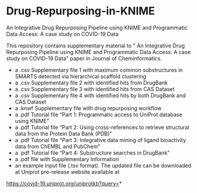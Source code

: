 # Drug-Repurposing-in-KNIME
An Integrative Drug Repurposing Pipeline using KNIME and Programmatic Data Access: A case study on COVID-19 Data

This repository contains supplementary material to "
An Integrative Drug Repurposing Pipeline using KNIME and Programmatic Data Access: A case study on COVID-19 Data" 
paper in Journal of Cheminformatics. 


- a .csv Supplementary file 1 with maximum common substructures in SMARTS detected via hierarchical scaffold clustering
- a .csv Supplementary file 2 with identified hits from DrugBank 
- a .csv Supplementary file 3 with identified hits from CAS Dataset
- a .csv  Supplementary file 4 with identified hits by both DrugBank and CAS Dataset
- a .knwf Supplementary file with drug repurposing workflow
- a .pdf Tutorial file “Part 1: Programmatic access to UniProt database using KNIME”
- a .pdf Tutorial file “Part 2: Using cross-references to retrieve structural data from the Protein Data Bank (PDB)”
- a .pdf Tutorial file “Part 3: Integrative data mining of ligand bioactivity data from ChEMBL and PubChem”
- a .pdf Tutorial file “Part 4: Substructure searches in DrugBank”
- a .pdf file with Supplementary Information
- an example input file (.tsv format). The updated file can be downloaded at Uniprot pre-release website available at

https://covid-19.uniprot.org/uniprotkb?query=*


